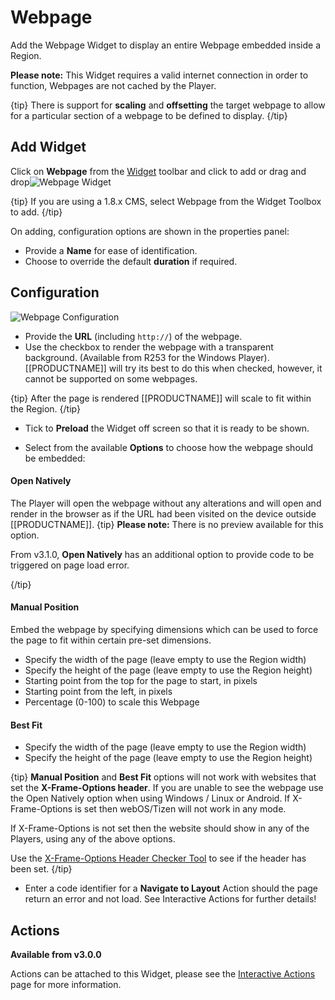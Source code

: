 <!--toc=widgets-->

# Webpage

Add the Webpage Widget to display an entire Webpage embedded inside a Region. 

**Please note:** This Widget requires a valid internet connection in order to function, Webpages are not cached by the Player.

{tip}
There is support for **scaling** and **offsetting** the target webpage to allow for a particular section of a webpage to be defined to display.
{/tip}

## Add Widget

Click on **Webpage** from the  [Widget](layouts_widgets.html) toolbar and click to add or drag and drop![Webpage Widget](img\v2_media_webpage_widget.png)

{tip}
If you are using a 1.8.x CMS, select Webpage from the Widget Toolbox to add. 
{/tip}

On adding, configuration options are shown in the properties panel:

- Provide a **Name** for ease of identification.
- Choose to override the default **duration** if required.

## Configuration

![Webpage Configuration](img\v3.1_media_webpage_configuration.png)

- Provide the **URL** (including `http://`) of the webpage.
- Use the checkbox to render the webpage with a transparent background. (Available from R253 for the Windows Player). [[PRODUCTNAME]] will try its best to do this when checked, however, it cannot be supported on some webpages.

{tip}
After the page is rendered [[PRODUCTNAME]] will scale to fit within the Region.
{/tip}

- Tick to **Preload** the Widget off screen so that it is ready to be shown.

- Select from the available **Options** to choose how the webpage should be embedded:


#### **Open Natively**

The Player will open the webpage without any alterations and will open and render in the browser as if the URL had been visited on the device outside [[PRODUCTNAME]].
{tip}
**Please note:** There is no preview available for this option.

From v3.1.0, **Open Natively** has an additional option to provide code to be triggered on page load error.

{/tip}

#### **Manual Position**

Embed the webpage by specifying dimensions which can be used to force the page to fit within certain pre-set dimensions.

- Specify the width of the page (leave empty to use the Region width)
- Specify the height of the page (leave empty to use the Region height)
- Starting point from the top for the page to start, in pixels
- Starting point from the left, in pixels
- Percentage (0-100) to scale this Webpage

#### **Best Fit**

- Specify the width of the page (leave empty to use the Region width)
- Specify the height of the page (leave empty to use the Region height)

{tip}
**Manual Position** and **Best Fit** options will not work with websites that set the **X-Frame-Options header**. If you are unable to see the webpage use the Open Natively option when using Windows / Linux or Android. If X-Frame-Options is set then webOS/Tizen will not work in any mode.

If X-Frame-Options is not set then the website should show in any of the Players, using any of the above options.

Use the [X-Frame-Options Header Checker Tool](https://tools.geekflare.com/tools/x-frame-options-test) to see if the header has been set.
{/tip}

- Enter a code identifier for a **Navigate to Layout** Action should the page return an error and not load. See Interactive Actions for further details!

## Actions 

**Available from v3.0.0**

Actions can be attached to this Widget, please see the [Interactive Actions](layouts_interactive_actions.html)  page for more information.